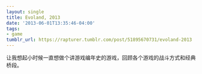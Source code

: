 ```yaml
---
layout: single
title: Evoland, 2013
date: '2013-06-01T13:35:46-04:00'
tags:
- game
tumblr_url: https://rapturer.tumblr.com/post/51895670731/evoland-2013
---
```

让我想起小时候一直想做个讲游戏编年史的游戏，回顾各个游戏的战斗方式和经典桥段。

